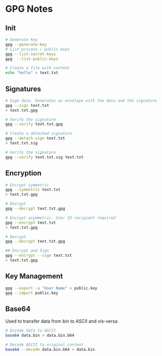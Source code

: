 # GPG Notes

## Init

```bash
# Generate key
gpg --generate-key
# List private / public keys
gpg --list-secret-keys
gpg  --list-public-keys

# Create a file with content
echo "hello" > text.txt
```

## Signatures

```bash
# Sign data. Generates an envelope with the data and the signature
gpg --sign text.txt
> text.txt.gpg

# Verify the signature
gpg --verify text.txt.gpg

# Create a detached signature
gpg --detach-sign text.txt
> text.txt.sig

# Verify the signature
gpg --verify text.txt.sig text.txt
```

## Encryption
```bash
# Encrypt symmetric
gpg --symmetric text.txt
> text.txt.gpg

# Decrypt
gpg --decrypt text.txt.gpg

# Encrypt asymmetric. User ID recipient required
gpg --encrypt text.txt
> text.txt.gpg

# Decrypt
gpg --decrypt text.txt.gpg

## Encrypt and Sign
gpg --encrypt --sign text.txt
> text.txt.gpg
```

## Key Management
```bash
gpg --export -a "User Name" > public.key
gpg --import public.key
```

## Base64
Used to transfer data from bin to ASCII and vis-versa
```bash
# Encode data to ASCII
base64 data.bin > data.bin.b64

# Decode ASCII to original content
base64 --decode data.bin.b64 > data.bin
```